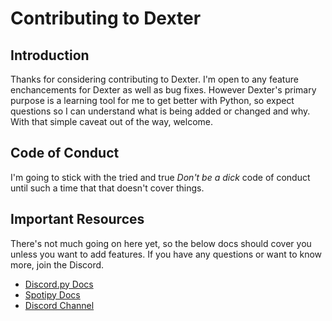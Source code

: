 # Contributing to Dexter

## Introduction

Thanks for considering contributing to Dexter. I'm open to any feature enchancements for Dexter as well as bug fixes. However Dexter's primary purpose is a learning tool for me to get better with Python, so expect questions so I can understand what is being added or changed and why. With that simple caveat out of the way, welcome.

## Code of Conduct

I'm going to stick with the tried and true *Don't be a dick* code of conduct until such a time that that doesn't cover things.

## Important Resources

There's not much going on here yet, so the below docs should cover you unless you want to add features. If you have any questions or want to know more, join the Discord.

* [Discord.py Docs](https://discordpy.readthedocs.io/en/latest/index.html)
* [Spotipy Docs](https://spotipy.readthedocs.io/en/2.18.0/#examples)
* [Discord Channel](https://discord.gg/EADX2EZszC)